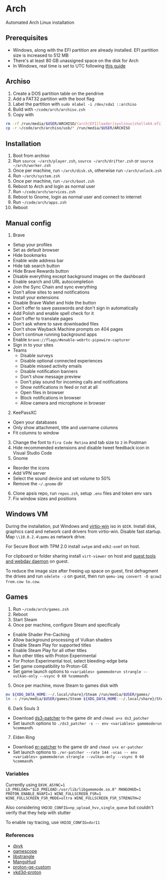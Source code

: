# Arch

Automated Arch Linux installation

## Prerequisites

* Windows, along with the EFI partition are already installed. EFI partition size is increased to 512 MB
* There's at least 80 GB unassigned space on the disk for Arch
* In Windows, real time is set to UTC following [this guide](https://wiki.archlinux.org/index.php/Time#UTC_in_Windows)

## Archiso

1. Create a DOS partition table on the pendrive
2. Add a FAT32 partition with the boot flag
3. Label the partition with `sudo mlabel -i /dev/sda1 ::archiso`
4. Build with `~/code/arch/archiso.zsh`
5. Copy with
  ```zsh
  rm -rf /run/media/$USER/ARCHISO/(arch|EFI|loader|syslinux|shellx64.efi)
  cp -r ~/code/arch/archiso/usb/* /run/media/$USER/ARCHISO
  ```

## Installation

1. Boot from archiso
2. Run `source ~/arch/player.zsh`, `source ~/arch/drifter.zsh` or `source ~/arch/worker.zsh`
3. Once per machine, run `~/arch/disk.sh`, otherwise run `~/arch/unlock.zsh`
4. Run `~/arch/system.zsh`
5. Once per machine, run `~/arch/boot.zsh`
6. Reboot to Arch and login as normal user
7. Run `~/code/arch/services.zsh`
8. Reboot to Gnome, login as normal user and connect to internet
9. Run `~/code/arch/apps.zsh`
10. Reboot

## Manual config

1. Brave
  - Setup your profiles
  - Set as default browser
  - Hide bookmarks
  - Enable wide address bar
  - Hide tab search button
  - Hide Brave Rewards button
  - Disable everything except background images on the dashboard
  - Enable search and URL autocompletion
  - Join the Sync Chain and sync everything
  - Don't allow sites to send notifications
  - Install your extensions
  - Disable Brave Wallet and hide the button
  - Don't offer to save passwords and don't sign in automatically
  - Add Polish and enable spell check for it
  - Don't offer to translate pages
  - Don't ask where to save downloaded files
  - Don't show Wayback Machine prompts on 404 pages
  - Don't continue running background apps
  - Enable `brave://flags/#enable-webrtc-pipewire-capturer`
  - Sign in to your sites
  - Teams
    - Disable surveys
    - Disable optional connected experiences
    - Disable missed activity emails
    - Disable notification banners
    - Don't show message preview
    - Don't play sound for incoming calls and notifications
    - Show notifications in feed or not at all
    - Open files in browser
    - Block notifications in browser
    - Allow camera and microphone in browser
2. KeePassXC
  - Open your databases
  - Only show attachment, title and username columns
  - Fit columns to window
3. Change the font to `Fira Code Retina` and tab size to `2` in Postman
4. Hide recommended extensions and disable tweet feedback icon in Visual Studio Code
5. Gnome
  - Reorder the icons
  - Add VPN server
  - Select the sound device and set volume to 50%
  - Remove the `~/.gnome` dir
6. Clone apsis repo, run `repos.zsh`, setup `.env` files and token env vars
7. Fix window sizes and positions

## Windows VM

During the installation, put Windows and [virtio-win](https://github.com/virtio-win/virtio-win-pkg-scripts) iso in `$DIR`. Install disk, graphics card and network card drivers from virtio-win. Disable fast startup. Map `\\10.0.2.4\qemu` as network drive.

For Secure Boot with TPM 2.0 install `swtpm` and `edk2-ovmf` on host.

For clipboard or folder sharing install `virt-viewer` on host and [guest tools and webdav daemon](https://www.spice-space.org/download.html) on guest.

To reduce the image size after freeing up space on guest, first defragment the drives and run `sdelete -z` on guest, then run `qemu-img convert -O qcow2 from.cow to.cow`.

## Games

1. Run `~/code/arch/games.zsh`
2. Reboot
3. Start Steam
4. Once per machine, configure Steam and specifically
  - Enable Shader Pre-Caching
  - Allow background processing of Vulkan shaders
  - Enable Steam Play for supported titles
  - Enable Steam Play for all other titles
  - Run other titles with Proton Experimental
  - For Proton Experimental tool, select bleeding-edge beta
  - Set game compatibility to Proton-GE
  - Set game launch options to `<variables> gamemoderun strangle --vulkan-only --vsync 0 60 %command%`
5. Once per machine, move Steam to games disk with
  ```zsh
  mv ${XDG_DATA_HOME:-~/.local/share}/Steam /run/media/$USER/games/
  ln -s /run/media/$USER/games/Steam ${XDG_DATA_HOME:-~/.local/share}/Steam
  ```
6. Dark Souls 3
  - Download [ds3-patcher](https://github.com/grzegorzkozub/ds3-patcher) to the game dir and `chmod u+x ds3_patcher`
  - Set launch options to `./ds3_patcher -s -- env <variables> gamemoderun %command%`
7. Elden Ring
  - Download [er-patcher](https://github.com/gurrgur/er-patcher) to the game dir and `chmod u+x er-patcher`
  - Set launch options to `./er-patcher --rate 144 -vcas -- env <variables> gamemoderun strangle --vulkan-only --vsync 0 60 %command%`

### Variables

Currently using `DXVK_ASYNC=1 LD_PRELOAD="$LD_PRELOAD:/usr/lib/libgamemode.so.0" MANGOHUD=1 PROTON_ENABLE_NVAPI=1 WINE_FULLSCREEN_FSR=1 WINE_FULLSCREEN_FSR_MODE=ultra WINE_FULLSCREEN_FSR_STRENGTH=2`

Also considering `VKD3D_CONFIG=np_upload_hvv,single_queue` but couldn't verify that they help with stutter

To enable ray tracing, use `VKD3D_CONFIG=dxr11`

### References

- [dxvk](https://github.com/doitsujin/dxvk)
- [gamescope](https://github.com/Plagman/gamescope)
- [libstrangle](https://gitlab.com/torkel104/libstrangle)
- [MangoHud](https://github.com/flightlessmango/MangoHud)
- [proton-ge-custom](https://github.com/GloriousEggroll/proton-ge-custom)
- [vkd3d-proton](https://github.com/HansKristian-Work/vkd3d-proton)

